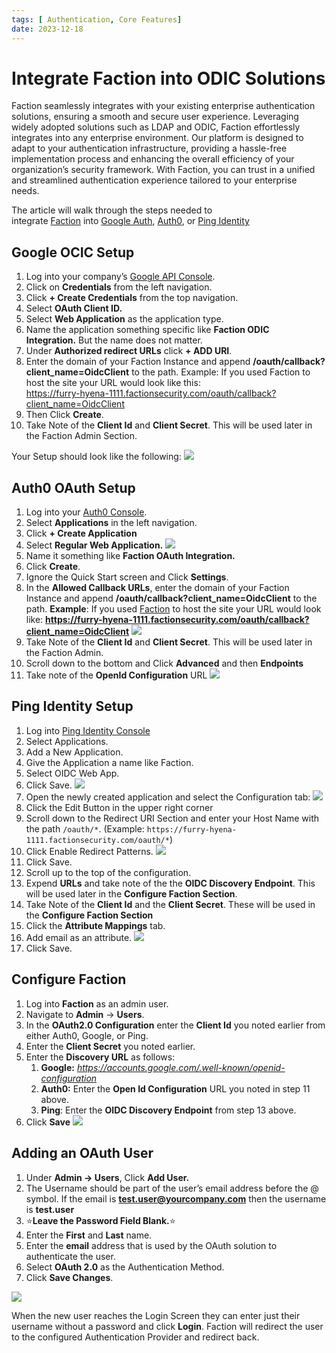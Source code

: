 ```yaml
---
tags: [ Authentication, Core Features]
date: 2023-12-18
---
```

# Integrate Faction into ODIC Solutions
Faction seamlessly integrates with your existing enterprise authentication solutions, ensuring a smooth and secure user experience. Leveraging widely adopted solutions such as LDAP and ODIC, Faction effortlessly integrates into any enterprise environment. Our platform is designed to adapt to your authentication infrastructure, providing a hassle-free implementation process and enhancing the overall efficiency of your organization’s security framework. With Faction, you can trust in a unified and streamlined authentication experience tailored to your enterprise needs.

The article will walk through the steps needed to integrate [Faction](https://www.factionsecurity.com/) into [Google Auth](https://console.developers.google.com/), [Auth0](https://auth0.com/), or [Ping Identity](https://www.pingidentity.com/en.html)

## Google OCIC Setup
1. Log into your company’s [Google API Console](https://console.developers.google.com/).
2. Click on **Credentials** from the left navigation.
3. Click **+ Create Credentials** from the top navigation.
4. Select **OAuth Client ID.**
5. Select **Web Application** as the application type.
6. Name the application something specific like **Faction ODIC Integration.** But the name does not matter.
7. Under **Authorized redirect URLs** click **+ ADD URI**.
8. Enter the domain of your Faction Instance and append **/oauth/callback?client_name=OidcClient** to the path. Example: If you used Faction to host the site your URL would look like this:  
    https://furry-hyena-1111.factionsecurity.com/oauth/callback?client_name=OidcClient
9. Then Click **Create**.
10. Take Note of the **Client Id** and **Client Secret**. This will be used later in the Faction Admin Section.

Your Setup should look like the following:
![](files/Pasted%20image%2020231218082044.png)

## Auth0 OAuth Setup
1. Log into your [Auth0 Console](https://manage.auth0.com/dashboard/).
2. Select **Applications** in the left navigation.
3. Click **+ Create Application**
4. Select **Regular Web Application.**
    ![](files/Pasted%20image%2020231218082151.png)
5. Name it something like **Faction OAuth Integration.**
6. Click **Create**.
7. Ignore the Quick Start screen and Click **Settings**.
8. In the **Allowed Callback URLs**, enter the domain of your Faction Instance and append **/oauth/callback?client_name=OidcClient** to the path.  **Example**: If you used [Faction](https://docs.factionsecurity.com/Managed%20FACTION%20Setup/) to host the site your URL would look like: **https://furry-hyena-1111.factionsecurity.com/oauth/callback?client_name=OidcClient**
    ![](files/Pasted%20image%2020231218082323.png)
9. Take Note of the **Client Id** and **Client Secret**. This will be used later in the Faction Admin.
10. Scroll down to the bottom and Click **Advanced** and then **Endpoints**
11. Take note of the **OpenId Configuration** URL
    ![](files/Pasted%20image%2020231218082551.png)

## Ping Identity Setup
1. Log into [Ping Identity Console](https://admin.pingone.com/web-portal/login)
2. Select Applications.
3. Add a New Application.
4. Give the Application a name like Faction.
5. Select OIDC Web App.
6. Click Save.
    ![](/files/Pasted%20image%2020241030210354.png)
7. Open the newly created application and select the Configuration tab:
   ![](/files/Pasted%20image%2020241030210859.png)
8. Click the Edit Button in the upper right corner
9. Scroll down to the Redirect URI Section and enter your Host Name with the path `/oauth/*`. (Example: `https://furry-hyena-1111.factionsecurity.com/oauth/*`)
10. Click Enable Redirect Patterns.
    ![](/files/Pasted%20image%2020241030211237.png)
11. Click Save.
12. Scroll up to the top of the configuration.
13. Expend __URLs__ and take note of the the __OIDC Discovery Endpoint__. This will be used later in the __Configure Faction Section__. 
14. Take Note of the __Client Id__ and the __Client Secret__. These will be used in the __Configure Faction Section__
15. Click the __Attribute Mappings__ tab.
16. Add email as an attribute.
    ![](/files/Pasted%20image%2020241030211944.png)
17. Click Save.

## Configure Faction
1. Log into **Faction** as an admin user.
2. Navigate to **Admin** -> **Users**.
3. In the **OAuth2.0 Configuration** enter the __Client Id__ you noted earlier from either Auth0, Google, or Ping.
4. Enter the **Client Secret** you noted earlier.
5. Enter the **Discovery URL** as follows:
	1. **Google:** _https://accounts.google.com/.well-known/openid-configuration_  
	2. **Auth0:** Enter the **Open Id Configuration** URL you noted in step 11 above.
	3. **Ping**: Enter the __OIDC Discovery Endpoint__ from step 13 above. 
6. Click **Save**
![](files/Pasted%20image%2020231218082632.png)



## Adding an OAuth User
1. Under **Admin -> Users**, Click **Add User.**
2. The Username should be part of the user’s email address before the @ symbol. If the email is **test.user@yourcompany.com** then the username is **test.user**
3. ⭐️**Leave the Password Field Blank.**⭐️
4. Enter the **First** and **Last** name.
5. Enter the **email** address that is used by the OAuth solution to authenticate the user.
6. Select **OAuth 2.0** as the Authentication Method.
7. Click **Save Changes**.

![](files/Pasted%20image%2020231218082756.png)

When the new user reaches the Login Screen they can enter just their username without a password and click **Login**. Faction will redirect the user to the configured Authentication Provider and redirect back.